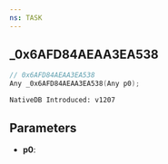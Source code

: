 ```yaml
---
ns: TASK
---
```

## _0x6AFD84AEAA3EA538

```c
// 0x6AFD84AEAA3EA538
Any _0x6AFD84AEAA3EA538(Any p0);
```

```
NativeDB Introduced: v1207
```

## Parameters
* **p0**:
